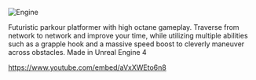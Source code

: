 ![Engine](https://img.shields.io/badge/-MADE%20WITH%20UE4-black?style=for-the-badge&logo=unreal-engine&logoColor=31B3E0)

Futuristic parkour platformer with high octane gameplay. Traverse from network to network and improve your time, while utilizing multiple abilities such as a grapple hook and a massive speed boost to cleverly maneuver across obstacles.
Made in Unreal Engine 4

https://www.youtube.com/embed/aVxXWEto6n8
